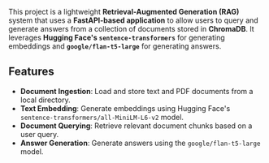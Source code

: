 
This project is a lightweight **Retrieval-Augmented Generation (RAG)** system that uses a **FastAPI-based application** to allow users to query and generate answers from a collection of documents stored in **ChromaDB**. It leverages **Hugging Face's `sentence-transformers`** for generating embeddings and **`google/flan-t5-large`** for generating answers.

## Features

- **Document Ingestion**: Load and store text and PDF documents from a local directory.
- **Text Embedding**: Generate embeddings using Hugging Face's `sentence-transformers/all-MiniLM-L6-v2` model.
- **Document Querying**: Retrieve relevant document chunks based on a user query.
- **Answer Generation**: Generate answers using the `google/flan-t5-large` model.
